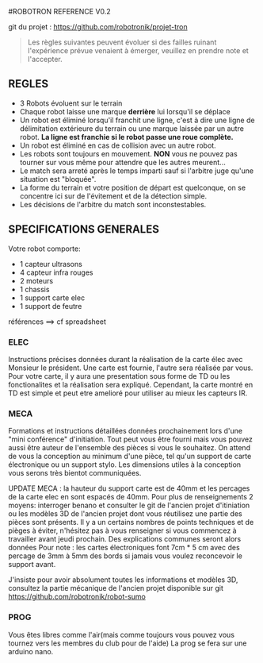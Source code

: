 ﻿#ROBOTRON REFERENCE V0.2

git du projet : https://github.com/robotronik/projet-tron


>Les règles suivantes peuvent évoluer si des failles ruinant l'expérience prévue venaient à émerger, veuillez en prendre note et l'accepter.

## REGLES

* 3 Robots évoluent sur le terrain 
* Chaque robot laisse une marque **derrière** lui lorsqu'il se déplace
* Un robot est éliminé lorsqu'il franchit une ligne, c'est à dire une ligne de délimitation extérieure du terrain ou une marque laissée par un autre robot. **La ligne est franchie si le robot passe une roue complète.**
* Un robot est éliminé en cas de collision avec un autre robot.
* Les robots sont toujours en mouvement. **NON** vous ne pouvez pas tourner sur vous même pour attendre que les autres meurent...
* Le match sera arreté après le temps imparti sauf si l'arbitre juge qu'une situation est "bloquée".
* La forme du terrain et votre position de départ est quelconque, on se concentre ici sur de l'évitement et de la détection simple.
* Les décisions de l'arbitre du match sont inconstestables.

## SPECIFICATIONS GENERALES
Votre robot comporte:
* 1 capteur ultrasons
* 4 capteur infra rouges
* 2 moteurs
* 1 chassis
* 1 support carte elec
* 1 support de feutre

références  ==> cf spreadsheet

### ELEC
Instructions précises données durant la réalisation de la carte élec avec Monsieur le président.
Une carte est fournie, l'autre sera réalisée par vous. 
Pour votre carte, il  y aura une presentation sous forme de TD ou les fonctionalites et la réalisation sera expliqué.
Cependant, la carte montré en TD est simple et peut etre amelioré pour utiliser au mieux les capteurs IR.


### MECA
Formations et instructions détaillées données prochainement lors d'une "mini conférence" d'initiation. 
Tout peut vous être fourni mais vous pouvez aussi être auteur de l'ensemble des pièces si vous le souhaitez.
On attend de vous la conception au minimum d'une pièce, tel qu'un support de carte électronique ou un support stylo. Les dimensions utiles à la conception vous serons très bientot communiquées.

UPDATE MECA : la hauteur du support carte est de 40mm et les percages de la carte elec en sont espacés de 40mm. Pour plus de renseignements 2 moyens: interroger benano et consulter le git de l'ancien projet d'itiniation ou les modèles 3D de l'ancien projet dont vous réutilisez une partie des pièces sont présents. Il y a un certains nombres de points techniques et de pièges à éviter, n'hésitez pas à vous renseigner si vous commencez à travailler avant jeudi prochain. Des explications communes seront alors données
Pour note : les cartes électroniques font 7cm * 5 cm avec des percage de 3mm à 5mm des bords si jamais vous voulez reconcevoir le support avant.

J'insiste pour avoir absolument toutes les informations et modèles 3D, consultez la partie mécanique de l'ancien projet disponible sur git https://github.com/robotronik/robot-sumo
### PROG
Vous êtes libres comme l'air(mais comme toujours vous pouvez vous tournez vers les membres du club pour de l'aide) La prog se fera sur une arduino nano.



